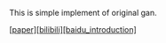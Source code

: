 This is simple implement of original gan.

[[paper]](https://arxiv.org/abs/1406.2661)[[bilibili]](https://www.bilibili.com/video/av9770302/?p=15)[[baidu_introduction]](https://baijiahao.baidu.com/s?id=1608234436964134667&wfr=spider&for=pc)
